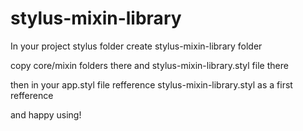 # stylus-mixin-library

In your project stylus folder create stylus-mixin-library folder

copy core/mixin folders there and stylus-mixin-library.styl file there

then in your app.styl file refference stylus-mixin-library.styl as a first refference

and happy using!

